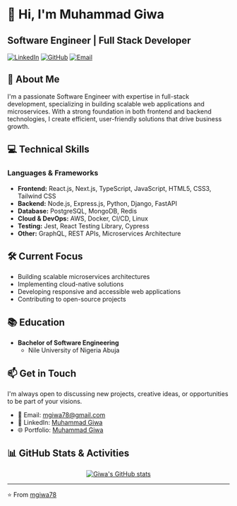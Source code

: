 # 👋 Hi, I'm Muhammad Giwa

## Software Engineer | Full Stack Developer

[![LinkedIn](https://img.shields.io/badge/LinkedIn-Connect-blue)](https://www.linkedin.com/in/muhammad-giwa-software-engineer/)
[![GitHub](https://img.shields.io/badge/GitHub-Follow-black)](https://github.com/mgiwa78)
[![Email](https://img.shields.io/badge/Email-Contact-red)](mailto:mgiwa78@gmail.com)

## 🚀 About Me

I'm a passionate Software Engineer with expertise in full-stack development, specializing in building scalable web applications and microservices. With a strong foundation in both frontend and backend technologies, I create efficient, user-friendly solutions that drive business growth.

## 💻 Technical Skills

### Languages & Frameworks

- **Frontend:** React.js, Next.js, TypeScript, JavaScript, HTML5, CSS3, Tailwind CSS
- **Backend:** Node.js, Express.js, Python, Django, FastAPI
- **Database:** PostgreSQL, MongoDB, Redis
- **Cloud & DevOps:** AWS, Docker, CI/CD, Linux
- **Testing:** Jest, React Testing Library, Cypress
- **Other:** GraphQL, REST APIs, Microservices Architecture

## 🛠️ Current Focus

- Building scalable microservices architectures
- Implementing cloud-native solutions
- Developing responsive and accessible web applications
- Contributing to open-source projects

## 📚 Education

- **Bachelor of Software Engineering**
  - Nile University of Nigeria Abuja

## 📫 Get in Touch

I'm always open to discussing new projects, creative ideas, or opportunities to be part of your visions.

- 📧 Email: [mgiwa78@gmail.com](mailto:mgiwa78@gmail.com)
- 💼 LinkedIn: [Muhammad Giwa](https://www.linkedin.com/in/muhammad-giwa-0b92011a6/)
- 🌐 Portfolio: [Muhammad Giwa](https://giwa.vercel.app/)

## 📊 GitHub Stats & Activities

<div align="center">
  
[![Giwa's GitHub stats](https://github-readme-stats-topaz-tau-42.vercel.app/api?username=mgiwa78)](https://github.com/anuraghazra/github-readme-stats)
</div>

---

⭐️ From [mgiwa78](https://github.com/mgiwa78)

